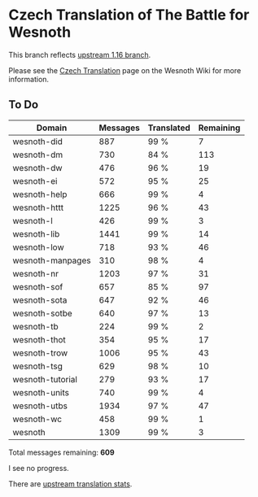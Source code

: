 # Czech Translation of The Battle for Wesnoth

This branch reflects [upstream 1.16 branch](https://github.com/wesnoth/wesnoth/tree/1.16).

Please see the [Czech Translation](https://wiki.wesnoth.org/CzechTranslation) page on the Wesnoth Wiki for more information.

## To Do

Domain | Messages | Translated | Remaining
------ | -------- | ---------- | ---------
wesnoth-did | 887 | 99 % | 7
wesnoth-dm | 730 | 84 % | 113
wesnoth-dw | 476 | 96 % | 19
wesnoth-ei | 572 | 95 % | 25
wesnoth-help | 666 | 99 % | 4
wesnoth-httt | 1225 | 96 % | 43
wesnoth-l | 426 | 99 % | 3
wesnoth-lib | 1441 | 99 % | 14
wesnoth-low | 718 | 93 % | 46
wesnoth-manpages | 310 | 98 % | 4
wesnoth-nr | 1203 | 97 % | 31
wesnoth-sof | 657 | 85 % | 97
wesnoth-sota | 647 | 92 % | 46
wesnoth-sotbe | 640 | 97 % | 13
wesnoth-tb | 224 | 99 % | 2
wesnoth-thot | 354 | 95 % | 17
wesnoth-trow | 1006 | 95 % | 43
wesnoth-tsg | 629 | 98 % | 10
wesnoth-tutorial | 279 | 93 % | 17
wesnoth-units | 740 | 99 % | 4
wesnoth-utbs | 1934 | 97 % | 47
wesnoth-wc | 458 | 99 % | 1
wesnoth | 1309 | 99 % | 3

Total messages remaining: **609**

I see no progress.

There are [upstream translation stats](https://www.wesnoth.org/gettext/?view=langs&version=branch&lang=cs).

